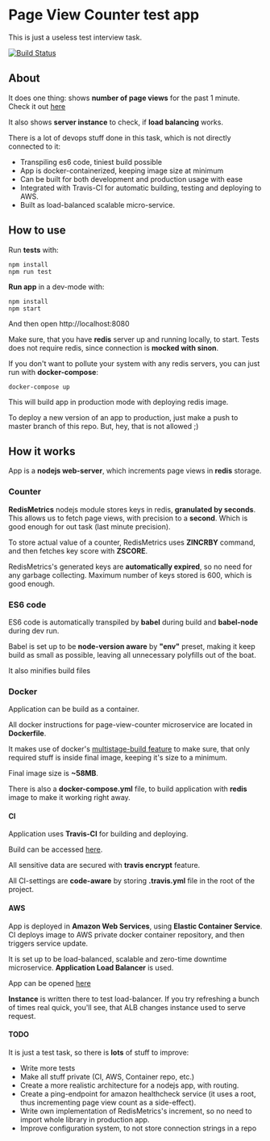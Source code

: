 # Page View Counter test app
This is just a useless test interview task.

[![Build Status](https://travis-ci.org/TheXardas/page-view-counter.svg?branch=master)](https://travis-ci.org/TheXardas/page-view-counter)

## About
It does one thing: shows **number of page views** for the past 1 minute. Check it out [here](http://page-view-counter-alb-2108592093.us-east-2.elb.amazonaws.com/)

It also shows **server instance** to check, if **load balancing** works.

There is a lot of devops stuff done in this task, which is not directly connected to it:

- Transpiling es6 code, tiniest build possible
- App is docker-containerized, keeping image size at minimum
- Can be built for both development and production usage with ease
- Integrated with Travis-CI for automatic building, testing and deploying to AWS.
- Built as load-balanced scalable micro-service.

## How to use
Run **tests** with:
```
npm install
npm run test
```

**Run app** in a dev-mode with:
```
npm install
npm start
```
And then open http://localhost:8080

Make sure, that you have **redis** server up and running locally, to start. Tests does not require redis, since connection is **mocked with sinon**.

If you don't want to pollute your system with any redis servers, you can just run with **docker-compose**:
```
docker-compose up
```
This will build app in production mode with deploying redis image.

To deploy a new version of an app to production, just make a push to master branch of this repo. But, hey, that is not allowed ;)


## How it works
App is a **nodejs web-server**, which increments page views in **redis** storage.

### Counter
**RedisMetrics** nodejs module stores keys in redis, **granulated by seconds**. This allows us to fetch page views, with precision to a **second**. Which is good enough for out task (last minute precision).

To store actual value of a counter, RedisMetrics uses **ZINCRBY** command, and then fetches key score with **ZSCORE**.

RedisMetrics's generated keys are **automatically expired**, so no need for any garbage collecting. Maximum number of keys stored is 600, which is good enough.

### ES6 code
ES6 code is automatically transpiled by **babel** during build and **babel-node** during dev run.

Babel is set up to be **node-version aware** by **"env"** preset, making it keep build as small as possible, leaving all unnecessary polyfills out of the boat.

It also minifies build files

### Docker
Application can be build as a container.

All docker instructions for page-view-counter microservice are located in **Dockerfile**.

It makes use of docker's [multistage-build feature](https://docs.docker.com/develop/develop-images/multistage-build/) to make sure, that only required stuff is inside final image, keeping it's size to a minimum.

Final image size is **~58MB**.

There is also a **docker-compose.yml** file, to build application with **redis** image to make it working right away.

#### CI
Application uses **Travis-CI** for building and deploying.

Build can be accessed [here](https://travis-ci.org/TheXardas/page-view-counter).

All sensitive data are secured with **travis encrypt** feature.

All CI-settings are **code-aware** by storing **.travis.yml** file in the root of the project.

#### AWS
App is deployed in **Amazon Web Services**, using **Elastic Container Service**. CI deploys image to AWS private docker container repository, and then triggers service update.

It is set up to be load-balanced, scalable and zero-time downtime microservice. **Application Load Balancer** is used.

App can be opened [here](http://page-view-counter-alb-2108592093.us-east-2.elb.amazonaws.com/)

**Instance** is written there to test load-balancer. If you try refreshing a bunch of times real quick, you'll see, that ALB changes instance used to serve request.

#### TODO
It is just a test task, so there is **lots** of stuff to improve:

- Write more tests
- Make all stuff private (CI, AWS, Container repo, etc.)
- Create a more realistic architecture for a nodejs app, with routing.
- Create a ping-endpoint for amazon healthcheck service (it uses a root, thus incrementing page view count as a side-effect).
- Write own implementation of RedisMetrics's increment, so no need to import whole library in production app.
- Improve configuration system, to not store connection strings in a repo